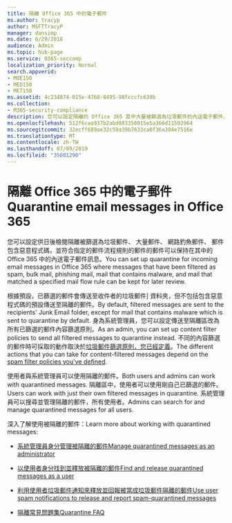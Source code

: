 ```yaml
---
title: 隔離 Office 365 中的電子郵件
ms.author: tracyp
author: MSFTTracyP
manager: dansimp
ms.date: 6/29/2018
audience: Admin
ms.topic: hub-page
ms.service: O365-seccomp
localization_priority: Normal
search.appverid:
- MOE150
- MED150
- MET150
ms.assetid: 4c234874-015e-4768-8495-98fcccfc639b
ms.collection:
- M365-security-compliance
description: 您可以設定隔離的 Office 365 其中大量被篩選為垃圾郵件的內送電子郵件、 網路釣魚郵件中的內送電子郵件和惡意程式碼可以保留供日後檢閱。
ms.openlocfilehash: 512f6caa937b2abd083350015e5a366d11502964
ms.sourcegitcommit: 32ecff689ae32c59a39b7633ca0f36a304e7516e
ms.translationtype: MT
ms.contentlocale: zh-TW
ms.lasthandoff: 07/09/2019
ms.locfileid: "35601290"
---
```

# <a name="quarantine-email-messages-in-office-365"></a><span data-ttu-id="16ba2-103">隔離 Office 365 中的電子郵件</span><span class="sxs-lookup"><span data-stu-id="16ba2-103">Quarantine email messages in Office 365</span></span>

<span data-ttu-id="16ba2-104">您可以設定供日後檢閱隔離被篩選為垃圾郵件、 大量郵件、 網路釣魚郵件、 郵件包含惡意程式碼，並符合指定的郵件流程規則的郵件的郵件可以保持在其中的 Office 365 中的內送電子郵件訊息。</span><span class="sxs-lookup"><span data-stu-id="16ba2-104">You can set up quarantine for incoming email messages in Office 365 where messages that have been filtered as spam, bulk mail, phishing mail, mail that contains malware, and mail that matched a specified mail flow rule can be kept for later review.</span></span>
  
<span data-ttu-id="16ba2-105">根據預設，已篩選的郵件會傳送至收件者的垃圾郵件] 資料夾，但不包括包含惡意程式碼的預設傳送至隔離的郵件。</span><span class="sxs-lookup"><span data-stu-id="16ba2-105">By default, filtered messages are sent to the recipients' Junk Email folder, except for mail that contains malware which is sent to quarantine by default.</span></span> <span data-ttu-id="16ba2-106">身為系統管理員，您可以設定傳送至隔離區改為所有已篩選的郵件內容篩選原則。</span><span class="sxs-lookup"><span data-stu-id="16ba2-106">As an admin, you can set up content filter policies to send all filtered messages to quarantine instead.</span></span> <span data-ttu-id="16ba2-107">不同的內容篩選的郵件時可採取的動作取決於[垃圾郵件篩選原則，您已經定義](https://go.microsoft.com/fwlink/?LinkId=799736)。</span><span class="sxs-lookup"><span data-stu-id="16ba2-107">The different actions that you can take for content-filtered messages depend on the [spam filter policies you've defined](https://go.microsoft.com/fwlink/?LinkId=799736).</span></span>
  
<span data-ttu-id="16ba2-108">使用者與系統管理員可以使用隔離的郵件。</span><span class="sxs-lookup"><span data-stu-id="16ba2-108">Both users and admins can work with quarantined messages.</span></span> <span data-ttu-id="16ba2-109">隔離區中，使用者可以使用剛自己已篩選的郵件。</span><span class="sxs-lookup"><span data-stu-id="16ba2-109">Users can work with just their own filtered messages in quarantine.</span></span> <span data-ttu-id="16ba2-110">系統管理員可以搜尋並管理隔離的郵件，所有使用者。</span><span class="sxs-lookup"><span data-stu-id="16ba2-110">Admins can search for and manage quarantined messages for all users.</span></span>
  
<span data-ttu-id="16ba2-111">深入了解使用被隔離的郵件：</span><span class="sxs-lookup"><span data-stu-id="16ba2-111">Learn more about working with quarantined messages:</span></span>
  
- [<span data-ttu-id="16ba2-112">系統管理員身分管理被隔離的郵件</span><span class="sxs-lookup"><span data-stu-id="16ba2-112">Manage quarantined messages as an administrator</span></span>](manage-quarantined-messages-and-files.md)
    
- [<span data-ttu-id="16ba2-113">以使用者身分找到並釋放被隔離的郵件</span><span class="sxs-lookup"><span data-stu-id="16ba2-113">Find and release quarantined messages as a user</span></span>](find-and-release-quarantined-messages-as-a-user.md)
    
- [<span data-ttu-id="16ba2-114">利用使用者垃圾郵件通知來釋放並回報被當成垃圾郵件隔離的郵件</span><span class="sxs-lookup"><span data-stu-id="16ba2-114">Use user spam notifications to release and report spam-quarantined messages</span></span>](use-spam-notifications-to-release-and-report-quarantined-messages.md)
    
- [<span data-ttu-id="16ba2-115">隔離常見問題集</span><span class="sxs-lookup"><span data-stu-id="16ba2-115">Quarantine FAQ</span></span>](quarantine-faq.md)
    

